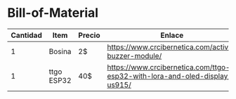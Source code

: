 # Bill-of-Material

| Cantidad  | Item | Precio | Enlace|
|-----------|------|--------|-------|
|1          |Bosina|2$      |  https://www.crcibernetica.com/active-buzzer-module/     |
|1          |ttgo ESP32|40$      | https://www.crcibernetica.com/ttgo-esp32-with-lora-and-oled-display-us915/  |
